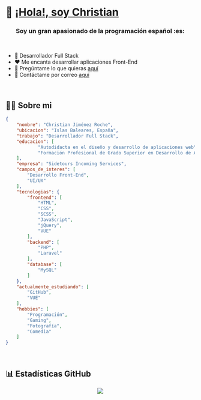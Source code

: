 # :wave: [¡Hola!, soy Christian](https://github.com/Akeir18)
<h3 align="center"> Soy un gran apasionado de la programación español :es:</h3>

<br />

- :briefcase: Desarrollador Full Stack
- :heart: Me encanta desarrollar aplicaciones Front-End
- :speech_balloon: Pregúntame lo que quieras [aquí](https://github.com/Akeir18/Akeir18/issues)
- :incoming_envelope: Contáctame por correo [aquí](mailto:christianjimenezroche@gmail.com)

<br />

## :frowning_man:  Sobre mi
```json
{
	"nombre": "Christian Jiménez Roche", 
	"ubicacion": "Islas Baleares, España", 
	"trabajo": "Desarrollador Full Stack", 
	"educacion": [
			"Autodidacta en el diseño y desarrollo de aplicaciones web", 
			"Formación Profesional de Grado Superior en Desarrollo de Aplicaciones Web"
	],
	"empresa": "Sidetours Incoming Services", 
	"campos_de_interes": [
		"Desarrollo Front-End", 
		"UI/UX"
	], 
	"tecnologias": {
		"frontend": [
			"HTML", 
			"CSS", 
			"SCSS", 
			"JavaScript", 
			"jQuery", 
			"VUE"
		], 
		"backend": [
			"PHP", 
			"Laravel" 
		], 
		"database": [ 
			"MySQL" 
		] 
	}, 
	"actualmente_estudiando": [ 
		"GitHub", 
		"VUE" 
	], 
	"hobbies": [ 
		"Programación", 
		"Gaming", 
		"Fotografía", 
		"Comedia" 
	] 
}
```

<br />

## :bar_chart: Estadísticas GitHub
<div align="center"><a href="https://github.com/Akeir18"><img align="center" src="https://github-readme-stats.vercel.app/api/top-langs/?username=Akeir18&theme=onedark" /></a></div>
